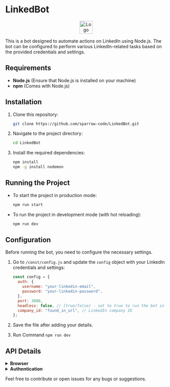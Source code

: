 # LinkedBot

<p align="center">
  <img src="https://res.cloudinary.com/dhcybnykt/image/upload/v1726500021/df22sdhfnnxhvgcsaotn.png" alt="Logo" width="40" height="40" />
</p>

This is a bot designed to automate actions on LinkedIn using Node.js. The bot can be configured to perform various LinkedIn-related tasks based on the provided credentials and settings.

## Requirements

- **Node.js** (Ensure that Node.js is installed on your machine)
- **npm** (Comes with Node.js)

## Installation

1. Clone this repository:
   ```bash
   git clone https://github.com/sparrow-code/LinkedBot.git
   ```
2. Navigate to the project directory:
   ```bash
   cd LinkedBot
   ```
3. Install the required dependencies:
   ```bash
   npm install
   npm -g install nodemon
   ```

## Running the Project

- To start the project in production mode:

  ```bash
  npm run start
  ```

- To run the project in development mode (with hot reloading):
  ```bash
  npm run dev
  ```

## Configuration

Before running the bot, you need to configure the necessary settings.

1. Go to `/const/config.js` and update the `config` object with your LinkedIn credentials and settings:

   ```javascript
   const config = {
     auth: {
       username: "your-linkedin-email",
       password: "your-linkedin-password",
     },
     port: 3000,
     headless: false, // [true/false] - set to true to run the bot in headless mode
     company_id: "found_in_url", // LinkedIn company ID
   };
   ```

2. Save the file after adding your details.
3. Run Command `npm run dev`

## API Details

<details>
  <summary><strong>Browser</strong></summary>
  
  ### To Start Browser
  ```
  [GET] /api/v1/browser/start
  ```

### To Stop Browser

```
[GET] /api/v1/browser/stop
```

### To Get Page

```
[GET] /api/v1/browser/page
```

  </details>

  <details>
  <summary><strong>Authentication</strong></summary>

### To Login Linkdin

```
[POST] /api/v1/auth/login
{
  "username" : "",
  "password" : ""
}
```

### To Open Linkdin

```
[GET] /api/v1/auth/open
```

  </details>

Feel free to contribute or open issues for any bugs or suggestions.
